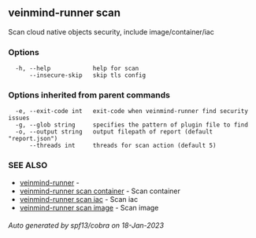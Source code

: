 ## veinmind-runner scan

Scan cloud native objects security, include image/container/iac

### Options

```
  -h, --help            help for scan
      --insecure-skip   skip tls config
```

### Options inherited from parent commands

```
  -e, --exit-code int   exit-code when veinmind-runner find security issues
  -g, --glob string     specifies the pattern of plugin file to find
  -o, --output string   output filepath of report (default "report.json")
      --threads int     threads for scan action (default 5)
```

### SEE ALSO

* [veinmind-runner](veinmind-runner.md)	 - 
* [veinmind-runner scan container](veinmind-runner_scan_container.md)	 - Scan container
* [veinmind-runner scan iac](veinmind-runner_scan_iac.md)	 - Scan iac
* [veinmind-runner scan image](veinmind-runner_scan_image.md)	 - Scan image

###### Auto generated by spf13/cobra on 18-Jan-2023
